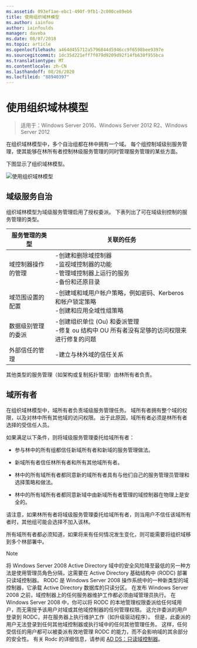 ```yaml
---
ms.assetid: 093ef1ae-ebc1-490f-9fb1-2c000ce89eb6
title: 使用组织域林模型
ms.author: iainfou
author: iainfoulds
manager: daveba
ms.date: 08/07/2018
ms.topic: article
ms.openlocfilehash: a464d455712a5796844d5946cc9f6598bee9397e
ms.sourcegitcommit: 1dc35d221eff7f079d9209d92f14fb630f955bca
ms.translationtype: MT
ms.contentlocale: zh-CN
ms.lasthandoff: 08/26/2020
ms.locfileid: "88940397"
---
```

# <a name="using-the-organizational-domain-forest-model"></a>使用组织域林模型

> 适用于：Windows Server 2016、Windows Server 2012 R2、Windows Server 2012

在组织域林模型中，多个自治组都在林中拥有一个域。 每个组控制域级别服务管理，使其能够在林所有者控制林级服务管理的同时管理服务管理的某些方面。

下图显示了组织域林模型。

![使用组织域林模型](../../media/Using-the-Organizational-Domain-Forest-Model/c50a3c6a-b0e4-43ec-ad62-f05d05f0bbd2.gif)

## <a name="domain-level-service-autonomy"></a>域级服务自治

组织域林模型为域级服务管理启用了授权委派。 下表列出了可在域级别控制的服务管理的类型。

| 服务管理的类型 | 关联的任务 |
| -------------------------- |----------------- |
| 域控制器操作的管理    | -创建和删除域控制器<br />-监视域控制器的功能<br />-管理域控制器上运行的服务<br />-备份和还原目录 |
| 域范围设置的配置         | -创建域和域用户帐户策略，例如密码、Kerberos 和帐户锁定策略<br />-创建和应用全域性组策略 |
| 数据级别管理的委派       | -创建组织单位 (Ou) 和委派管理<br />-修复 ou 结构中 OU 所有者没有足够的访问权限来进行修复的问题 |
| 外部信任的管理 | -建立与林外域的信任关系 |

其他类型的服务管理（如架构或复制拓扑管理）由林所有者负责。

## <a name="domain-owner"></a>域所有者

在组织域林模型中，域所有者负责域级服务管理任务。 域所有者拥有整个域的权限，以及对林中所有其他域的访问权限。 出于此原因，域所有者必须是林所有者选择的受信任人员。

如果满足以下条件，则将域级服务管理委托给域所有者：

- 参与林中的所有组都信任新域所有者和新域的服务管理做法。

- 新域所有者信任林所有者和所有其他域所有者。

- 林中的所有域所有者都同意新的域所有者具有与他们自己的服务管理员管理和选择策略和做法。

- 林中的所有域所有者都同意新域中由新域所有者管理的域控制器在物理上是安全的。

请注意，如果林所有者将域级服务管理委托给域所有者，则当用户不信任该域所有者时，其他组可能会选择不加入该林。

所有域所有者都必须知道，如果将来有任何情况发生变化，则可能需要将组织域移到多个林部署中。

> [!NOTE]
> 将 Windows Server 2008 Active Directory 域中的安全风险降至最低的另一种方法是使用管理员角色分隔，这需要在 Active Directory 基础结构中 (RODC) 部署只读域控制器。 RODC 是 Windows Server 2008 操作系统中的一种新类型的域控制器，它承载 Active Directory 数据库的只读分区。 在发布 Windows Server 2008 之前，域控制器上的任何服务器维护工作都必须由域管理员执行。 在 Windows Server 2008 中，你可以将 RODC 的本地管理权限委派给任何域用户，而无需授予该用户对域或其他域控制器的任何管理权限。 这允许委派的用户登录到 RODC，并在服务器上执行维护工作（如升级驱动程序）。 但是，此委派的用户无法登录到任何其他域控制器或执行域中的任何其他管理任务。 这样，任何受信任的用户都可以被委派有效地管理 RODC 的能力，而不会影响域的其余部分的安全性。 有关 Rodc 的详细信息，请参阅 [AD DS：只读域控制器](/previous-versions/windows/it-pro/windows-server-2008-r2-and-2008/cc732801(v=ws.10))。
